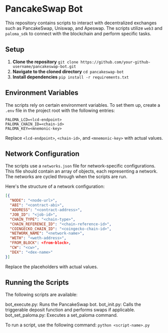 # PancakeSwap Bot

This repository contains scripts to interact with decentralized exchanges such as PancakeSwap, Uniswap, and Apeswap. The scripts utilize `web3` and `paloma_sdk` to connect with the blockchain and perform specific tasks.

## Setup

1. **Clone the repository** `git clone https://github.com/your-github-username/pancakeswap-bot.git`
2. **Navigate to the cloned directory** `cd pancakeswap-bot`
3. **Install dependencies** `pip install -r requirements.txt`


## Environment Variables

The scripts rely on certain environment variables. To set them up, create a `.env` file in the project root with the following entries:

```
PALOMA_LCD=<lcd-endpoint>
PALOMA_CHAIN_ID=<chain-id>
PALOMA_KEY=<mnemonic-key>
```


Replace `<lcd-endpoint>`, `<chain-id>`, and `<mnemonic-key>` with actual values.

## Network Configuration

The scripts use a `networks.json` file for network-specific configurations. This file should contain an array of objects, each representing a network. The networks are cycled through when the scripts are run.

Here's the structure of a network configuration:

```json
[{
  "NODE": "<node-url>",
  "ABI": "<contract-abi>",
  "ADDRESS": "<contract-address>",
  "JOB_ID": "<job-id>",
  "CHAIN_TYPE": "<chain-type>",
  "CHAIN_REFERENCE_ID": "<chain-reference-id>",
  "COINGECKO_CHAIN_ID": "<coingecko-chain-id>",
  "NETWORK_NAME": "<network-name>",
  "WETH": "<weth-address>",
  "FROM_BLOCK": <from-block>,
  "CW": "<cw>",
  "DEX": "<dex-name>"
}]
```
Replace the placeholders with actual values.

## Running the Scripts

The following scripts are available:

bot_execute.py: Runs the PancakeSwap bot.
bot_init.py: Calls the triggerable deposit function and performs swaps if applicable.
bot_set_paloma.py: Executes a set_paloma command.

To run a script, use the following command:
`python <script-name>.py`


